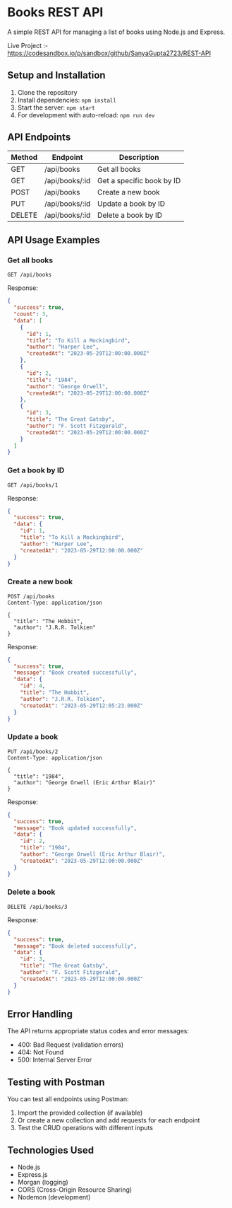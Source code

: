# Books REST API

A simple REST API for managing a list of books using Node.js and Express.

Live Project :- https://codesandbox.io/p/sandbox/github/SanyaGupta2723/REST-API

## Setup and Installation

1. Clone the repository
2. Install dependencies: `npm install`
3. Start the server: `npm start`
4. For development with auto-reload: `npm run dev`

## API Endpoints

| Method | Endpoint       | Description                |
|--------|----------------|----------------------------|
| GET    | /api/books     | Get all books              |
| GET    | /api/books/:id | Get a specific book by ID  |
| POST   | /api/books     | Create a new book          |
| PUT    | /api/books/:id | Update a book by ID        |
| DELETE | /api/books/:id | Delete a book by ID        |

## API Usage Examples

### Get all books
```
GET /api/books
```

Response:
```json
{
  "success": true,
  "count": 3,
  "data": [
    {
      "id": 1,
      "title": "To Kill a Mockingbird",
      "author": "Harper Lee",
      "createdAt": "2023-05-29T12:00:00.000Z"
    },
    {
      "id": 2,
      "title": "1984",
      "author": "George Orwell",
      "createdAt": "2023-05-29T12:00:00.000Z"
    },
    {
      "id": 3,
      "title": "The Great Gatsby",
      "author": "F. Scott Fitzgerald",
      "createdAt": "2023-05-29T12:00:00.000Z"
    }
  ]
}
```

### Get a book by ID
```
GET /api/books/1
```

Response:
```json
{
  "success": true,
  "data": {
    "id": 1,
    "title": "To Kill a Mockingbird",
    "author": "Harper Lee",
    "createdAt": "2023-05-29T12:00:00.000Z"
  }
}
```

### Create a new book
```
POST /api/books
Content-Type: application/json

{
  "title": "The Hobbit",
  "author": "J.R.R. Tolkien"
}
```

Response:
```json
{
  "success": true,
  "message": "Book created successfully",
  "data": {
    "id": 4,
    "title": "The Hobbit",
    "author": "J.R.R. Tolkien",
    "createdAt": "2023-05-29T12:05:23.000Z"
  }
}
```

### Update a book
```
PUT /api/books/2
Content-Type: application/json

{
  "title": "1984",
  "author": "George Orwell (Eric Arthur Blair)"
}
```

Response:
```json
{
  "success": true,
  "message": "Book updated successfully",
  "data": {
    "id": 2,
    "title": "1984",
    "author": "George Orwell (Eric Arthur Blair)",
    "createdAt": "2023-05-29T12:00:00.000Z"
  }
}
```

### Delete a book
```
DELETE /api/books/3
```

Response:
```json
{
  "success": true,
  "message": "Book deleted successfully",
  "data": {
    "id": 3,
    "title": "The Great Gatsby",
    "author": "F. Scott Fitzgerald",
    "createdAt": "2023-05-29T12:00:00.000Z"
  }
}
```

## Error Handling

The API returns appropriate status codes and error messages:

- 400: Bad Request (validation errors)
- 404: Not Found
- 500: Internal Server Error

## Testing with Postman

You can test all endpoints using Postman:

1. Import the provided collection (if available)
2. Or create a new collection and add requests for each endpoint
3. Test the CRUD operations with different inputs

## Technologies Used

- Node.js
- Express.js
- Morgan (logging)
- CORS (Cross-Origin Resource Sharing)
- Nodemon (development)
